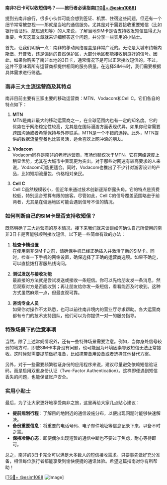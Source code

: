 **南非3日卡可以收短信吗？——旅行者必读指南[[TG💪+ @esim1088](https://t.me/s/esim1088)]**

提到去南非旅行，很多小伙伴可能会想到签证、机票、住宿这些问题，但还有一个细节常常被忽视——那就是当地的通信服务。尤其是对于需要接收重要短信（比如银行验证码、航班通知等）的人来说，了解当地SIM卡是否支持收发短信显得尤为重要。今天这篇文章就来详细解答这个问题，并分享一些实用的小贴士。

首先，让我们明确一点：南非的移动网络覆盖是非常广泛的。无论是大城市约翰内斯堡、开普敦，还是偏远的自然保护区，大部分地区都能接收到良好的信号。因此，如果你购买了南非本地的3日卡，通常情况下是可以正常接收短信的。不过，这并不意味着所有运营商都提供相同的服务质量。在选择SIM卡时，我们需要根据具体需求进行筛选。

### 南非三大主流运营商及其特点

南非目前主要有三家主要的移动运营商：MTN、Vodacom和Cell C。它们各自的特点如下：

1. **MTN**  
   MTN是南非最大的移动运营商之一，在全球范围内也有一定的知名度。它的优势在于网络稳定性较高，尤其是在国际漫游方面表现优异。如果你经常需要跨国沟通或者希望保持与外界联系，MTN是一个不错的选择。此外，MTN提供的数据流量套餐也比较灵活，适合喜欢上网冲浪的朋友。

2. **Vodacom**  
   Vodacom同样是南非的老牌运营商，市场份额仅次于MTN。它在网络速度上稍显优势，尤其在大城市中表现更为突出。对于那些对网速有较高要求的人来说，Vodacom可能更适合。同时，Vodacom也推出了不少针对游客设计的产品，比如短期流量包，价格相对亲民。

3. **Cell C**  
   Cell C虽然规模较小，但近年来通过技术创新逐渐崭露头角。它的特点是资费较低，特别适合预算有限的旅客。尽管如此，Cell C的信号覆盖范围略逊于前两者，尤其是在偏远地区可能会遇到信号不佳的情况。

### 如何判断自己的SIM卡是否支持收短信？

既然明确了三大运营商的基本情况，接下来我们就来谈谈如何确认自己所使用的南非3日卡是否能够顺利接收短信。以下是一些简单有效的办法：

1. **检查卡槽设置**  
   在使用南非SIM卡之前，请确保手机已经正确插入并激活了新的SIM卡。同时，检查一下手机的网络设置，确保选择了正确的运营商选项。如果不确定，可以直接拨打客服热线询问。

2. **测试发送与接收功能**  
   最直接的方法就是尝试发送或接收一条短信。你可以先给朋友发一条消息，然后观察对方是否能收到；再让朋友给你发一条短信，看看能否及时收到。这种方式虽然麻烦一点，但最直观可靠。

3. **咨询专业人员**  
   如果你对操作不太熟悉，也可以前往南非境内的营业厅寻求帮助。各大运营商都有专门的技术支持团队，他们可以为你提供一对一的服务指导。

### 特殊场景下的注意事项

当然，除了上述常规情况外，还有一些特殊场景需要注意。例如，当你身处信号较弱的地方时，即使SIM卡本身没有问题，也可能因为环境因素导致短信无法正常接收。这时候就需要提前做好准备，比如携带备用设备或者选择其他替代方案。

另外，对于一些需要频繁验证身份的应用程序来说，建议尽量避免依赖短信验证码，而是启用双重身份认证（Two-Factor Authentication）。这样即便遇到短信丢失的问题，也能保证账户安全。

### 实用小贴士

最后，为了让大家更好地享受南非之旅，这里再给大家几点贴心建议：

- **提前规划行程**：了解目的地附近的通信设施分布，以便出现问题时能够快速解决。
- **备份重要信息**：将重要的电话号码、电子邮件地址等信息记录下来，以备不时之需。
- **保持冷静心态**：即便偶尔出现短暂的通信中断也不要过于焦虑，耐心等待即可。

总之，南非的3日卡完全可以满足大多数人的短信接收需求。只要事先做好充分准备，相信每位旅行者都能享受到愉快便捷的通讯体验。希望这篇指南对你有所帮助！

[[TG💪+ @esim1088](https://t.me/s/esim1088) ![Image](https://i.postimg.cc/4NQfJmqS/Snipaste-2025-05-13-00-14-12.png)]